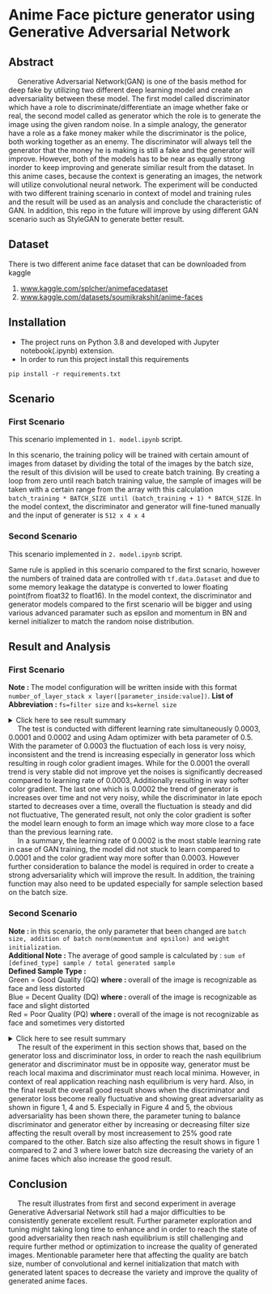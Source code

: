 # Anime Face picture generator using Generative Adversarial Network

## Abstract
&emsp; Generative Adversarial Network(GAN) is one of the basis method for deep fake by utilizing two different deep learning model and create an adversariality between these model. The first model called discriminator which have a role to discriminate/differentiate an image whether fake or real, the second model called as generator which the role is to generate the image using the given random noise. In a simple analogy, the generator have a role as a fake money maker while the discriminator is the police, both working together as an enemy. The discriminator will always tell the generator that the money he is making is still a fake and the generator will improve. However, both of the models has to be near as equally strong inorder to keep improving and generate similiar result from the dataset. In this anime cases, because the context is generating an images, the network will utilize convolutional neural network. The experiment will be conducted with two different training scenario in context of model and training rules and the result will be used as an analysis and conclude the characteristic of GAN. In addition, this repo in the future will improve by using different GAN scenario such as StyleGAN to generate better result.

## Dataset
There is two different anime face dataset that can be downloaded from kaggle  
1. www.kaggle.com/splcher/animefacedataset
2. www.kaggle.com/datasets/soumikrakshit/anime-faces

## Installation
- The project runs on Python 3.8 and developed with Jupyter notebook(.ipynb) extension.
- In order to run this project install this requirements
```
pip install -r requirements.txt
```

## Scenario
### First Scenario
This scenario implemented in ```1. model.ipynb``` script. </br>

In this scenario, the training policy will be trained with certain amount of images from dataset by dividing the total of the images by the batch size, the result of this division will be used to create batch training. By creating a loop from zero until reach batch training value, the sample of images will be taken with a certain range from the array with this calculation ```batch_training * BATCH_SIZE until (batch_training + 1) * BATCH_SIZE```. In the model context, the discriminator and generator will fine-tuned manually and the input of generater is ```512 x 4 x 4```

### Second Scenario
This scenario implemented in ```2. model.ipynb``` script. </br>

Same rule is applied in this scenario compared to the first scnario, however the numbers of trained data are controlled with ```tf.data.Dataset``` and due to some memory leakage the datatype is converted to lower floating point(from float32 to float16). In the model context, the discriminator and generator models compared to the first scenario will be bigger and using various advanced paramater such as epsilon and momentum in BN and kernel initializer to match the random noise distribution.

## Result and Analysis
### First Scenario
<b>Note : </b> The model configuration will be written inside with this format ```number_of_layer_stack x layer([parameter_inside:value])```.
<b>List of Abbreviation : </b> ```fs=filter size``` and ```ks=kernel size```
<details markdown="1">
<summary>Click here to see result summary</summary>
</br>
<table style="width:200%">
  <tr> 
      <th> Parameter </th>
      <th> Model Configuration </th>
      <th> Generator Loss </th>
      <th> Discriminator Real Loss </th>
      <th> Discriminator Fake Loss </th>
      <th> Result Sample </th>
  </tr>
  <tr> 
      <td> Adam learning rate:0.0003, beta:0.5, epoch:100, batch size:256</td>
      <td> Generator:</br> 4xTranspooseConv2D( </br>
        &ensp;[fs=32, ks=(4, 4)], </br>&ensp;[fs=64, ks=(4, 4)], </br>
        &ensp;[fs=128, ks=(4, 4)], </br>&ensp;[fs=3, ks=(4, 4)] </br>) </br>
        Discriminator:</br> 2xConv2D( </br>
        &ensp;[fs=32, ks=(3, 3)], </br>&ensp;[fs=32, ks=(3, 3)] </br>)</td>
      <td> <img src="https://user-images.githubusercontent.com/54882818/195834317-13484e36-212a-4cda-b6eb-a12d417ce302.jpg"/> </td>
      <td> <img src="https://user-images.githubusercontent.com/54882818/195834437-3e0cea19-dd3c-4e70-b734-2fef24fb1118.jpg"/> </td>
      <td> <img src="https://user-images.githubusercontent.com/54882818/195834567-78dc1cff-d3e2-4ed7-8198-78c9eea0aeda.jpg"/> </td>
      <td> <img src="https://user-images.githubusercontent.com/54882818/195834822-b3450d6e-f3fd-40cf-a8bd-677f90460ed3.jpg"/> </td>
  </tr>
  <tr> 
      <td> Adam learning rate:0.0001, beta:0.5, epoch:100, batch size:256</td>
      <td> Generator:</br> 4xTranspooseConv2D( </br>
        &ensp;[fs=32, ks=(4, 4)], </br>&ensp;[fs=64, ks=(4, 4)], </br>
        &ensp;[fs=128, ks=(4, 4)], </br>&ensp;[fs=3, ks=(4, 4)] </br>) </br>
        Discriminator:</br> 2xConv2D( </br>
        &ensp;[fs=32, ks=(3, 3)], </br>&ensp;[fs=32, ks=(3, 3)] </br>)</td>
      <td> <img src="https://user-images.githubusercontent.com/54882818/196091721-d9f91e1b-98ee-43d3-afb1-b41d6b371375.jpg"/> </td>
      <td> <img src="https://user-images.githubusercontent.com/54882818/196091515-0ad40c0c-183b-4f68-9610-009cfc193fd3.jpg"/> </td>
      <td> <img src="https://user-images.githubusercontent.com/54882818/196091540-5640f56c-abb3-4d7b-bbcc-79f3cdac4d9d.jpg"/> </td>
      <td> <img src="https://user-images.githubusercontent.com/54882818/196091774-cdaa44aa-ce46-4f05-ba36-db0529ab5180.jpg"/> </td>
  </tr>
  <tr> 
      <td> Adam learning rate:0.0002, beta:0.5, epoch:100, batch size:256</td>
      <td> Generator:</br> 4xTranspooseConv2D( </br>
        &ensp;[fs=32, ks=(4, 4)], </br>&ensp;[fs=64, ks=(4, 4)], </br>
        &ensp;[fs=128, ks=(4, 4)], </br>&ensp;[fs=3, ks=(4, 4)] </br>) </br>
        Discriminator:</br> 2xConv2D( </br>
        &ensp;[fs=32, ks=(3, 3)], </br>&ensp;[fs=32, ks=(3, 3)] </br>)</td>
      <td> <img src="https://user-images.githubusercontent.com/54882818/196096769-c6c599b3-21d6-4ddd-94f8-ecc8895fb152.jpg"/> </td>
      <td> <img src="https://user-images.githubusercontent.com/54882818/196096812-3deb84a1-8aa6-4c18-a289-35358abc9422.jpg"/> </td>
      <td> <img src="https://user-images.githubusercontent.com/54882818/196096843-97758c51-3777-473f-9e94-a2f327a93edb.jpg"/> </td>
      <td> <img src="https://user-images.githubusercontent.com/54882818/196096900-0c485720-394a-42e0-9006-03dd5a0d253c.jpg"/> </td>
  </tr>
</table>
</details>
&emsp; The test is conducted with different learning rate simultaneously 0.0003, 0.0001 and 0.0002 and using Adam optimizer with beta parameter of 0.5. With the parameter of 0.0003 the fluctuation of each loss is very noisy, inconsistent and the trend is increasing especially in generator loss which resulting in rough color gradient images. While for the 0.0001 the overall trend is very stable did not improve yet the noises is significantly decreased compared to learning rate of 0.0003, Additionally resulting in way softer color gradient. The last one which is 0.0002 the trend of generator is increases over time and not very noisy, while the discriminator in late epoch started to decreases over a time, overall the fluctuation is steady and did not fluctuative, The generated result, not only the color gradient is softer the model learn enough to form an image which way more close to a face than the previous learning rate. </br>
&emsp; In a summary, the learning rate of 0.0002 is the most stable learning rate in case of GAN training, the model did not stuck to learn compared to 0.0001 and the color gradient way more softer than 0.0003. However further consideration to balance the model is required in order to create a strong adversariality which will improve the result. In addition, the training function may also need to be updated especially for sample selection based on the batch size.

### Second Scenario
<b>Note : </b> in this scenario, the only parameter that been changed are ```batch size, addition of batch norm(momentum and epsilon) and weight initialization```.</br>
<b>Additional Note : </b> The average of good sample is calculated by : ```sum of [defined_type] sample / total generated sample``` </br>
<b> Defined Sample Type : </b> </br>
Green = Good Quality (GQ) <b> where : </b> overall of the image is recognizable as face and less distorted</br>
Blue = Decent Quality (DQ) <b> where : </b> overall of the image is recognizable as face and slight distorted</br>
Red = Poor Quality (PQ) <b> where : </b> overall of the image is not recognizable as face and sometimes very distorted</br>
<details markdown="1">
<summary>Click here to see result summary</summary>
</br>
<table style="width:200%">
  <tr> 
      <th> Figure Number </th>
      <th> Parameter Configuration </th>
      <th> Generator and Discriminator Loss </th>
      <th> Result Sample </th>
      <th> Average Good Sample </th>
  </tr>
  <tr>
      <td>Figure 1 </td>
      <td>
        <b>General Param </b>: batch size:10, epoch:40 </br>
        <b>Generator     </b>: truncated normal(stddev) weight init:0.02, generator batch norm(momentum; epsilon):0.8; 10**5 </br> 
        <b>Discriminator </b>: discriminator batch norm(momentum):0.8 </br>
      </td>
      <td> <img src="https://user-images.githubusercontent.com/54882818/196102991-2be0bffe-c999-465b-8015-2a4a1961c29f.jpg"/> </td>
      <td> <img src="https://user-images.githubusercontent.com/54882818/196392402-9ce60b18-da3c-4482-b203-f2af0a2bddb9.jpg"/> </td>
      <td> 
        GQ Rate: </br>3 / 20  = <b>15%</b> </br>
        DQ Rate: </br>7 / 20  = <b>35%</b> </br>
        PQ Rate: </br>10 / 20 = <b>50%</b>
      </td>

  </tr>
  <tr>
      <td>Figure 2 </td>
      <td>
        <b>General Param </b>: batch size:64, epoch:40 </br>
        <b>Generator     </b>: truncated normal(stddev) weight init:0.02, generator batch norm(momentum; epsilon):0.8; 10**5 </br> 
        <b>Discriminator </b>: discriminator batch norm(momentum):0.8 </br>
      </td>
      <td> <img src="https://user-images.githubusercontent.com/54882818/196103653-0acb5c9f-d21c-4932-a551-16047f797b67.png"/> </td>
      <td> <img src="https://user-images.githubusercontent.com/54882818/196393687-e97714d4-2d35-45ed-b649-26384365c805.jpg"/> </td>
      <td> 
        GQ Rate: </br>3 / 20  = <b>15%</b> </br>
        DQ Rate: </br>2 / 20  = <b>10%</b> </br>
        PQ Rate: </br>15 / 20 = <b>75%</b>
      </td>
  </tr>
  <tr> 
      <td>Figure 3 </td>
      <td>
        <b>General Param </b>: batch size:64, epoch:40 </br>
        <b>Generator     </b>: truncated normal(stddev) weight init:0.02 </br> 
        <b>Discriminator </b>: discriminator batch norm(momentum):0.8 </br>
      </td>
      <td> <img src="https://user-images.githubusercontent.com/54882818/196108877-23628a17-5480-4fc7-b3be-6aadb2f678fb.jpg"/> </td>
      <td> <img src="https://user-images.githubusercontent.com/54882818/196393826-f8ab1a4e-98f1-4620-9edf-10cd851ade75.jpg"/> </td>
      <td> 
        GQ Rate: </br>1 / 20  = <b>5%</b> </br>
        DQ Rate: </br>4 / 20  = <b>40%</b> </br>
        PQ Rate: </br>15 / 20 = <b>75%</b>
      </td>
  </tr>
  <tr>
      <td>Figure 4 </td>
      <td>
        <b>General Param </b>: batch size:64, epoch:200 </br>
        <b>Generator     </b>: truncated normal(stddev) weight init:0.02, increasing conv filter to (128, 64, 64) </br> 
        <b>Discriminator </b>: discriminator batch norm(momentum):0.8, decreasement conv filter to (32, 64, 64, 128) </br>
      </td>
      <td> <img src="https://user-images.githubusercontent.com/54882818/198332601-d875484d-8c72-42ef-a5b8-9451cacea7a2.jpg"/> </td>
      <td> <img src="https://user-images.githubusercontent.com/54882818/198331231-7c1cd038-eacf-46a3-a05f-0327fce1788f.jpg"/> </td>
      <td> 
        GQ Rate: </br>3 / 20  = <b>15%</b> </br>
        DQ Rate: </br>8 / 20  = <b>40%</b> </br>
        PQ Rate: </br>9 / 20 = <b>45%</b>
      </td>
  </tr>
  <tr>
      <td>Figure 5 </td>
      <td>
        <b>General Param </b>: batch size:64, epoch:200 </br>
        <b>Generator     </b>: truncated normal(stddev) weight init:0.02, increasing conv filter to (128, 128, 64) </br> 
        <b>Discriminator </b>: discriminator batch norm(momentum):0.8, decreasement conv filter to (32, 64, 64, 128) </br>
      </td>
      <td> <img src="https://user-images.githubusercontent.com/54882818/198333812-38339ea5-b63c-4e0d-988e-06bd342924f4.jpg"/> </td>
      <td> <img src="https://user-images.githubusercontent.com/54882818/198333889-527964ec-b65d-4796-b7f5-6791710e36ef.jpg"/> </td>
      <td> 
        GQ Rate: </br>5 / 20  = <b>25%</b> </br>
        DQ Rate: </br>9 / 20  = <b>45%</b> </br>
        PQ Rate: </br>6 / 20 = <b>30%</b>
      </td>
  </tr>
</table>
</details>
&emsp; The result of the experiment in this section shows that, based on the generator loss and discriminator loss, in order to reach the nash equilibrium generator and discriminator must be in opposite way, generator must be reach local maxima and discriminator must reach local minima. However, in context of real application reaching nash equilibrium is very hard. Also, in the final result the overall good result shows when the discriminator and generator loss become really fluctuative and showing great adversariality as shown in figure 1, 4 and 5. Especially in Figure 4 and 5, the obvious adversariality has been shown there, the parameter tuning to balance discriminator and generator either by increasing or decreasing filter size affecting the result overall by most increasement to 25% good rate compared to the other. Batch size also affecting the result shows in figure 1 compared to 2 and 3 where lower batch size decreasing the variety of an anime faces which also increase the good result.

## Conclusion
&emsp; The result illustrates from first and second experiment in average Generative Adversarial Network still had a major difficulties to be consistently generate excellent result. Further parameter exploration and tuning might taking long time to enhance and in order to reach the state of good adversariality then reach nash equilibrium is still challenging and require further method or optimization to increase the quality of generated images. Mentionable parameter here that affecting the quality are batch size, number of convolutional and kernel initialization that match with generated latent spaces to decrease the variety and improve the quality of generated anime faces.
